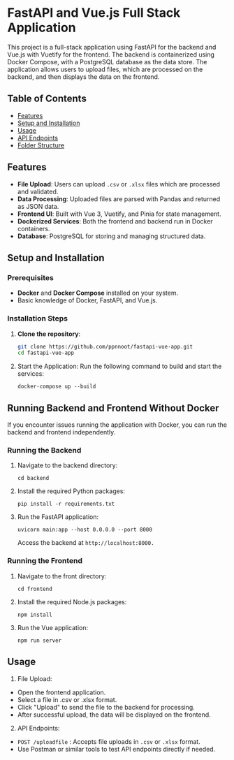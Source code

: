 # FastAPI and Vue.js Full Stack Application

This project is a full-stack application using FastAPI for the backend and Vue.js with Vuetify for the frontend. The backend is containerized using Docker Compose, with a PostgreSQL database as the data store. The application allows users to upload files, which are processed on the backend, and then displays the data on the frontend.

## Table of Contents
- [Features](#features)
- [Setup and Installation](#setup-and-installation)
- [Usage](#usage)
- [API Endpoints](#api-endpoints)
- [Folder Structure](#folder-structure)

## Features
- **File Upload**: Users can upload `.csv` or `.xlsx` files which are processed and validated.
- **Data Processing**: Uploaded files are parsed with Pandas and returned as JSON data.
- **Frontend UI**: Built with Vue 3, Vuetify, and Pinia for state management.
- **Dockerized Services**: Both the frontend and backend run in Docker containers.
- **Database**: PostgreSQL for storing and managing structured data.

## Setup and Installation

### Prerequisites
- **Docker** and **Docker Compose** installed on your system.
- Basic knowledge of Docker, FastAPI, and Vue.js.

### Installation Steps

1. **Clone the repository**:
   ```bash
   git clone https://github.com/ppnnoot/fastapi-vue-app.git
   cd fastapi-vue-app
   ```
2. Start the Application: Run the following command to build and start the services:
   ```
   docker-compose up --build
   ```

## Running Backend and Frontend Without Docker
If you encounter issues running the application with Docker, you can run the backend and frontend independently.

### Running the Backend

1. Navigate to the backend directory:
   ```
   cd backend
   ```

2. Install the required Python packages:
   ```
   pip install -r requirements.txt
   ```

3. Run the FastAPI application:
   ```
   uvicorn main:app --host 0.0.0.0 --port 8000
   ```
   Access the backend at ```http://localhost:8000.```

### Running the Frontend
1. Navigate to the front directory:
   ```
   cd frontend
   ```

2. Install the required Node.js packages:
   ```
   npm install
   ```
3. Run the Vue application:
   ```
   npm run server
   ```

## Usage
1. File Upload:
- Open the frontend application.
- Select a file in .csv or .xlsx format.
- Click "Upload" to send the file to the backend for processing.
- After successful upload, the data will be displayed on the frontend.

2. API Endpoints:
- ```POST /uploadfile``` : Accepts file uploads in ```.csv``` or ```.xlsx``` format.
- Use Postman or similar tools to test API endpoints directly if needed.


